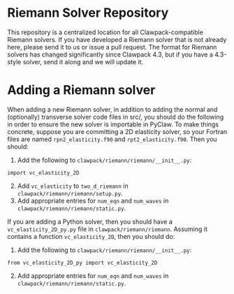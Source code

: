 # Riemann Solver Repository

This repository is a centralized location for all Clawpack-compatible Riemann
solvers.  If you have developed a Riemann solver that is not already here,
please send it to us or issue a pull request.  The format for Riemann solvers
has changed significantly since Clawpack 4.3, but if you have a 4.3-style solver,
send it along and we will update it.

# Adding a Riemann solver

When adding a new Riemann solver, in addition to adding the normal and
(optionally) transverse solver code files in src/, you should do the following
in order to ensure the new solver is importable in PyClaw.  To make things
concrete, suppose you are committing a 2D elasticity solver, so your Fortran 
files are named `rpn2_elasticity.f90` and `rpt2_elasticity.f90`.  Then you should:

1. Add the following to `clawpack/riemann/riemann/__init__.py`:
```
import vc_elasticity_2D
```
2. Add `vc_elasticity` to `two_d_riemann` in `clawpack/riemann/riemann/setup.py`.
3. Add appropriate entries for `num_eqn` and `num_waves` in `clawpack/riemann/riemann/static.py`.

If you are adding a Python solver, then you should have a `vc_elasticity_2D_py.py` 
file in `clawpack/riemann/riemann`. Assuming it contains a function `vc_elasticity_2D`, then 
you should do:

1. Add the following to `clawpack/riemann/riemann/__init__.py`:
```
from vc_elasticity_2D_py import vc_elasticity_2D
```
2. Add appropriate entries for `num_eqn` and `num_waves` in `clawpack/riemann/riemann/static.py`.
